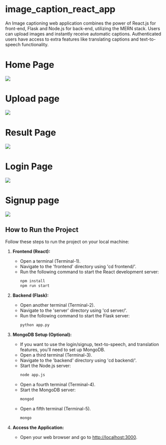 # image_caption_react_app

An Image captioning web application combines the power of React.js for front-end, Flask and Node.js for back-end, utilizing the MERN stack. Users can upload images and instantly receive automatic captions. Authenticated users have access to extra features like translating captions and text-to-speech functionality.

# Home Page

![](/assets/home.png)

# Upload page

![](/assets/uplaod.png)

# Result Page

![](/assets/result.png)

# Login Page

![](/assets/login.png)

# Signup page

![](/assets/signup.png)

## How to Run the Project

Follow these steps to run the project on your local machine:

1. **Frontend (React):**

    - Open a terminal (Terminal-1).
    - Navigate to the 'frontend' directory using 'cd frontend/'.
    - Run the following command to start the React development server:
        ```bash
        npm install
        npm run start
        ```

2. **Backend (Flask):**

    - Open another terminal (Terminal-2).
    - Navigate to the 'server' directory using 'cd server/'.
    - Run the following command to start the Flask server:
        ```bash
        python app.py
        ```

3. **MongoDB Setup (Optional):**

    - If you want to use the login/signup, text-to-speech, and translation features, you'll need to set up MongoDB.
    - Open a third terminal (Terminal-3).
    - Navigate to the 'backend' directory using 'cd backend/'.
    - Start the Node.js server:
        ```bash
        node app.js
        ```
    - Open a fourth terminal (Terminal-4).
    - Start the MongoDB server:
        ```bash
        mongod
        ```
    - Open a fifth terminal (Terminal-5).
        ```bash
        mongo
        ```

4. **Access the Application:**
    - Open your web browser and go to [http://localhost:3000](http://localhost:3000).
